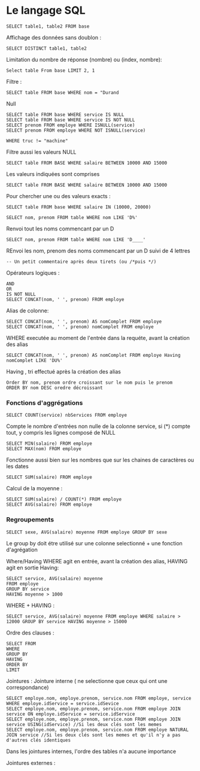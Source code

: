 # Le langage SQL

    SELECT table1, table2 FROM base


Affichage des données sans doublon :

    SELECT DISTINCT table1, table2
    

Limitation du nombre de réponse (nombre) ou (index, nombre):

    Select table From base LIMIT 2, 1
    
Filtre :

    SELECT table FROM base WHERE nom = "Durand
    
Null

    SELECT table FROM base WHERE service IS NULL
    SELECT table FROM base WHERE service IS NOT NULL
    SELECT prenom FROM employe WHERE ISNULL(service)
    SELECT prenom FROM employe WHERE NOT ISNULL(service)
    
    WHERE truc != "machine"
Filtre aussi les valeurs NULL

    SELECT table FROM BASE WHERE salaire BETWEEN 10000 AND 15000
Les valeurs indiquées sont comprises

    SELECT table FROM BASE WHERE salaire BETWEEN 10000 AND 15000
    
Pour chercher une ou des valeurs exacts :

    SELECT table FROM base WHERE salaire IN (10000, 20000)
    
    SELECT nom, prenom FROM table WHERE nom LIKE 'D%'
Renvoi tout les noms commencant par un D

    SELECT nom, prenom FROM table WHERE nom LIKE 'D____'
REnvoi les nom, prenom des noms commencant par un D suivi de 4 lettres

    -- Un petit commentaire après deux tirets (ou /*puis */)
    
Opérateurs logiques :

    AND
    OR
    IS NOT NULL
    SELECT CONCAT(nom, ' ', prenom) FROM employe

Alias de colonne:

    SELECT CONCAT(nom, ' ', prenom) AS nomComplet FROM employe
    SELECT CONCAT(nom, ' ', prenom) nomComplet FROM employe

WHERE executée au moment de l'entrée dans la requéte, avant la création des alias

    SELECT CONCAT(nom, ' ', prenom) AS nomComplet FROM employe Having nomComplet LIKE 'DU%'
    
Having , tri effectué après la création des alias

    Order BY nom, prenom ordre croissant sur le nom puis le prenom
    ORDER BY nom DESC oredre décroissant

### Fonctions d'aggrégations

    SELECT COUNT(service) nbServices FROM employe
Compte le nombre d'entrées non nulle de la colonne service, si (*) compte tout, y compris les lignes composé de NULL 

    SELECT MIN(salaire) FROM employe
    SELECT MAX(nom) FROM employe
Fonctionne aussi bien sur les nombres que sur les chaines de caractères ou les dates

    SELECT SUM(salaire) FROM employe

Calcul de la moyenne :

    SELECT SUM(salaire) / COUNT(*) FROM employe
    SELECT AVG(salaire) FROM employe
    
### Regroupements

    SELECT sexe, AVG(salaire) moyenne FROM employe GROUP BY sexe
Le group by doit étre utilisé sur une colonne selectionné + une fonction d'agrégation

Where/Having
WHERE agit en entrée, avant la création des alias, HAVING agit en sortie
Having:

    SELECT service, AVG(salaire) moyenne
    FROM employe
    GROUP BY service
    HAVING moyenne > 1000

WHERE + HAVING :

    SELECT service, AVG(salaire) moyenne FROM employe WHERE salaire > 12000 GROUP BY service HAVING moyenne > 15000

Ordre des clauses :

    SELECT FROM
    WHERE
    GROUP BY
    HAVING
    ORDER BY
    LIMIT

Jointures :
Jointure interne ( ne selectionne que ceux qui ont une correspondance)

    SELECT employe.nom, employe.prenom, service.nom FROM employe, service WHERE employe.idService = service.idSevice
    SELECT employe.nom, employe.prenom, service.nom FROM employe JOIN service ON employe.idService = service.idService
    SELECT employe.nom, employe.prenom, service.nom FROM employe JOIN service USING(idService) //Si les deux clés sont les memes
    SELECT employe.nom, employe.prenom, service.nom FROM employe NATURAL JOIN service //Si les deux clés sont les memes et qu'il n'y a pas d'autres clés identiques
Dans les jointures internes, l'ordre des tables n'a aucune importance
    
Jointures externes :

    

